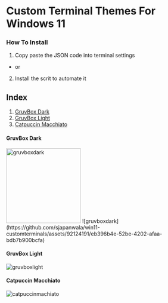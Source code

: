 # Custom Terminal Themes For Windows 11

### How To Install
1) Copy paste the JSON code into terminal settings
- or
2) Install the scrit to automate it

## Index
1. [GruvBox Dark](#gruvbox-dark)
2. [GruvBox Light](#gruvbox-light)
3. [Catpuccin Macchiato](#catpuccin-macchiato)



#### GruvBox Dark
<img src="https://github.com/sjapanwala/win11-customterminals/assets/92124191/eb396b4e-52be-4202-afaa-bdb7b900bcfa" alt="gruvboxdark" width="200"/>
![gruvboxdark](https://github.com/sjapanwala/win11-customterminals/assets/92124191/eb396b4e-52be-4202-afaa-bdb7b900bcfa)

#### GruvBox Light
![gruvboxlight](https://github.com/sjapanwala/win11-customterminals/assets/92124191/0e1ffb05-1430-4233-bb19-0ddde4ed05ae)

#### Catpuccin Macchiato
![catpuccinmachiato](https://github.com/sjapanwala/win11-customterminals/assets/92124191/49e4dfba-a06a-4e27-8e7b-e094dfb502a4)
